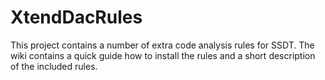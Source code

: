 # XtendDacRules
This project contains a number of extra code analysis rules for SSDT.
The wiki contains a quick guide how to install the rules and a short description of the included rules.
